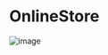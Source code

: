# OnlineStore
![image](https://user-images.githubusercontent.com/113349741/229299335-93149d4c-878b-464e-a4eb-33fcc4924e91.png)
